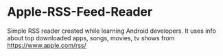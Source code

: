 # Apple-RSS-Feed-Reader
Simple RSS reader created while learning Android developers. It uses info about top downloaded apps, songs, movies, tv shows from https://www.apple.com/rss/
